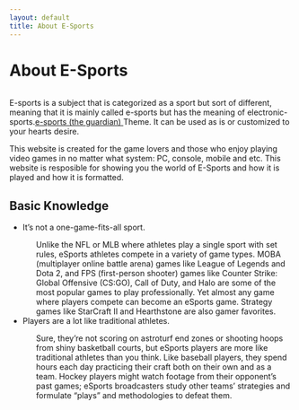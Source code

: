 ```yaml
---
layout: default
title: About E-Sports
---
```


<div class="post">
	<h1 class="pageTitle">About E-Sports</h1>
	<img src="{{ 'https://i.ytimg.com/vi/cncmeerQctQ/maxresdefault.jpg' | prepend: site.baseurl }}" alt="">
	<p class="intro">E-sports is a subject that is categorized as a sport but sort of different, meaning that it is mainly called e-sports but has the meaning of electronic-sports.<a href="https://www.theguardian.com/sport/esports">e-sports (the guardian) </a> Theme. It can be used as is or customized to your hearts desire.</p>
	<p>This website is created for the game lovers and those who enjoy playing video games in no matter what system: PC, console, mobile and etc. This website is resposible for showing you the world of E-Sports and how it is played and how it is formatted.</p>
	<h2>Basic Knowledge</h2>
	<ul>
		<li>  It’s not a one-game-fits-all sport. </li>
			<ol> Unlike the NFL or MLB where athletes play a single sport with set rules, eSports athletes compete in a variety of game types. MOBA (multiplayer online battle arena) games like League of Legends and Dota 2, and FPS (first-person shooter) games like Counter Strike: Global Offensive (CS:GO), Call of Duty, and Halo are some of the most popular games to play professionally. Yet almost any game where players compete can become an eSports game. Strategy games like StarCraft II and Hearthstone are also gamer favorites. </ol>
		<li> Players are a lot like traditional athletes. </li>
			<ol> Sure, they’re not scoring on astroturf end zones or shooting hoops from shiny basketball courts, but eSports players are more like traditional athletes than you think. Like baseball players, they spend hours each day practicing their craft both on their own and as a team. Hockey players might watch footage from their opponent’s past games; eSports broadcasters study other teams’ strategies and formulate “plays” and methodologies to defeat them. </ol>
  	</ul>
</div>

